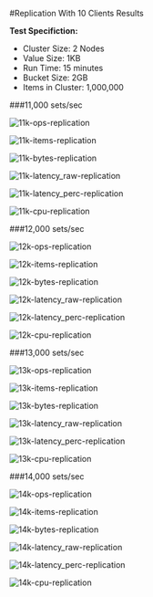 #Replication With 10 Clients Results

**Test Specifiction:**

* Cluster Size: 2 Nodes
* Value Size: 1KB
* Run Time: 15 minutes
* Bucket Size: 2GB
* Items in Cluster: 1,000,000

###11,000 sets/sec

![11k-ops-replication](images/replication_10_clients/11k_ops.png)

![11k-items-replication](images/replication_10_clients/11k_items.png)

![11k-bytes-replication](images/replication_10_clients/11k_bytes.png)

![11k-latency_raw-replication](images/replication_10_clients/11k_latency_raw.png)

![11k-latency_perc-replication](images/replication_10_clients/11k_latency_perc.png)

![11k-cpu-replication](images/replication_10_clients/11k_cpu.png)

###12,000 sets/sec

![12k-ops-replication](images/replication_10_clients/12k_ops.png)

![12k-items-replication](images/replication_10_clients/12k_items.png)

![12k-bytes-replication](images/replication_10_clients/12k_bytes.png)

![12k-latency_raw-replication](images/replication_10_clients/12k_latency_raw.png)

![12k-latency_perc-replication](images/replication_10_clients/12k_latency_perc.png)

![12k-cpu-replication](images/replication_10_clients/12k_cpu.png)

###13,000 sets/sec

![13k-ops-replication](images/replication_10_clients/13k_ops.png)

![13k-items-replication](images/replication_10_clients/13k_items.png)

![13k-bytes-replication](images/replication_10_clients/13k_bytes.png)

![13k-latency_raw-replication](images/replication_10_clients/13k_latency_raw.png)

![13k-latency_perc-replication](images/replication_10_clients/13k_latency_perc.png)

![13k-cpu-replication](images/replication_10_clients/13k_cpu.png)

###14,000 sets/sec

![14k-ops-replication](images/replication_10_clients/14k_ops.png)

![14k-items-replication](images/replication_10_clients/14k_items.png)

![14k-bytes-replication](images/replication_10_clients/14k_bytes.png)

![14k-latency_raw-replication](images/replication_10_clients/14k_latency_raw.png)

![14k-latency_perc-replication](images/replication_10_clients/14k_latency_perc.png)

![14k-cpu-replication](images/replication_10_clients/14k_cpu.png)

